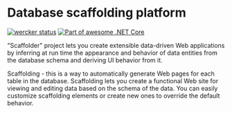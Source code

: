 # Database scaffolding platform
[![wercker status](https://app.wercker.com/status/6e22a8e0832bbe9cb5c6f0ae259f38ac/s/master "wercker status")](https://app.wercker.com/project/byKey/6e22a8e0832bbe9cb5c6f0ae259f38ac)
[![Part of awesome .NET Core](https://cdn.rawgit.com/sindresorhus/awesome/d7305f38d29fed78fa85652e3a63e154dd8e8829/media/badge.svg)](https://github.com/thangchung/awesome-dotnet-core#application-templates)

"Scaffolder" project lets you create extensible data-driven Web applications by inferring at run time the appearance and behavior of data entities from the database schema and deriving UI behavior from it.

Scaffolding - this is a way to automatically generate Web pages for each table in the database. Scaffolding lets you create a functional Web site for viewing and editing data based on the schema of the data. You can easily customize scaffolding elements or create new ones to override the default behavior.

